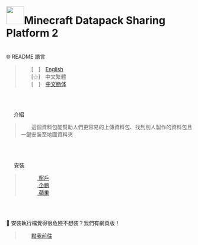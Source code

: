 
# <img src="https://media.discordapp.net/attachments/763787703958372402/992710401643003934/unknown.png" width=48>**Minecraft Datapack Sharing Platform 2**<br>

<br>
   🌐 README 語言

>&emsp;&emsp;[　]　[English](https://github.com/mcg25035/Minecraft-Datapack-Sharing-Platform-2/blob/main/README.md)<br>
&emsp;&emsp;[⚝]　中文繁體<br>
&emsp;&emsp;[　]　[中文簡体](https://github.com/mcg25035/Minecraft-Datapack-Sharing-Platform-2/blob/main/README/README_SC.md)

<br><br>

<img src="https://media.discordapp.net/attachments/763787703958372402/992695856492982352/unknown.png" width=16> 介紹

>&emsp;&emsp;這個資料包能幫助人們更容易的上傳資料包、找到別人製作的資料包且一鍵安裝至地圖資料夾

<br><br>

<img src="https://cdn.discordapp.com/attachments/763787703958372402/992716242706255932/unknown.png" width=17> 安裝

>&emsp;&emsp; [ <img src="https://cdn.iconscout.com/icon/free/png-256/windows-221-1175066.png" width=12> 窗戶]()<br>
>&emsp;&emsp; [ <img src="https://media.discordapp.net/attachments/763787703958372402/992718211399299132/unknown.png" width=12 > 企鵝]()<br>
>&emsp;&emsp; [ <img src="https://media.discordapp.net/attachments/763787703958372402/992718435693891595/unknown.png" width=12> 蘋果]()

<br><br>

🔗 安裝執行檔覺得很危險不想裝？我們有網頁版！
>&emsp;&emsp;[點我前往]()



